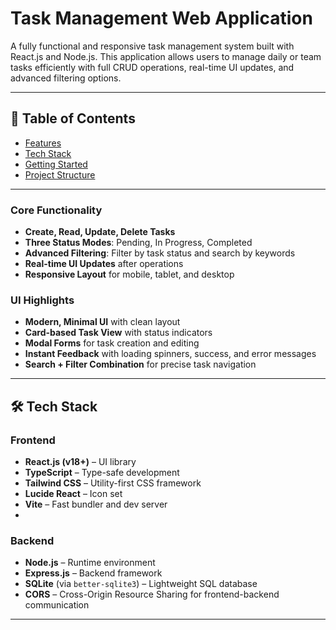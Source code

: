 # Task Management Web Application

A fully functional and responsive task management system built with React.js and Node.js. This application allows users to manage daily or team tasks efficiently with full CRUD operations, real-time UI updates, and advanced filtering options.

---


## 📌 Table of Contents

- [Features](#features)
- [Tech Stack](#tech-stack)
- [Getting Started](#getting-started)
- [Project Structure](#project-structure)
---
  
### Core Functionality
- **Create, Read, Update, Delete Tasks**
- **Three Status Modes**: Pending, In Progress, Completed
- **Advanced Filtering**: Filter by task status and search by keywords
- **Real-time UI Updates** after operations
- **Responsive Layout** for mobile, tablet, and desktop



### UI Highlights
- **Modern, Minimal UI** with clean layout
- **Card-based Task View** with status indicators
- **Modal Forms** for task creation and editing
- **Instant Feedback** with loading spinners, success, and error messages
- **Search + Filter Combination** for precise task navigation

---

## 🛠 Tech Stack

### Frontend
- **React.js (v18+)** – UI library
- **TypeScript** – Type-safe development
- **Tailwind CSS** – Utility-first CSS framework
- **Lucide React** – Icon set
- **Vite** – Fast bundler and dev server
- 
### Backend
- **Node.js** – Runtime environment
- **Express.js** – Backend framework
- **SQLite** (via `better-sqlite3`) – Lightweight SQL database
- **CORS** – Cross-Origin Resource Sharing for frontend-backend communication

---
